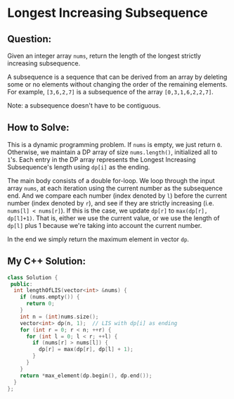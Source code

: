 # Longest Increasing Subsequence

## Question:

Given an integer array `nums`, return the length of the longest
strictly increasing subsequence.

A subsequence is a sequence that can be derived from an array by
deleting some or no elements without changing the order of the
remaining elements. For example, `[3,6,2,7]` is a subsequence of the
array `[0,3,1,6,2,2,7]`.

Note: a subsequence doesn't have to be contiguous.

## How to Solve:

This is a dynamic programming problem. If `nums` is empty, we just
return `0`. Otherwise, we maintain a DP array of size `nums.length()`,
initialized all to `1`'s. Each entry in the DP array represents the
Longest Increasing Subsequence's length using `dp[i]` as the ending.

The main body consists of a double for-loop. We loop through the input
array `nums`, at each iteration using the current number as the
subsequence end. And we compare each number (index denoted by `l`)
before the current number (index denoted by `r`), and see if they are
strictly increasing (i.e. `nums[l] < nums[r]`). If this is the case,
we update `dp[r]` to `max(dp[r], dp[l]+1)`. That is, either we
use the current value, or we use the length of `dp[l]` plus 1 because
we're taking into account the current number.

In the end we simply return the maximum element in vector `dp`.

## My C++ Solution:

```cpp
class Solution {
 public:
  int lengthOfLIS(vector<int> &nums) {
    if (nums.empty()) {
      return 0;
    }
    int n = (int)nums.size();
    vector<int> dp(n, 1);  // LIS with dp[i] as ending
    for (int r = 0; r < n; ++r) {
      for (int l = 0; l < r; ++l) {
        if (nums[r] > nums[l]) {
          dp[r] = max(dp[r], dp[l] + 1);
        }
      }
    }
    return *max_element(dp.begin(), dp.end());
  }
};
```